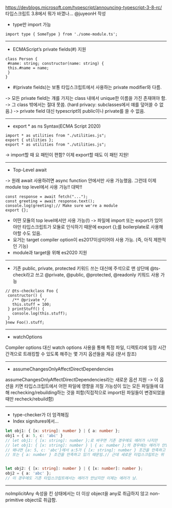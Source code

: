 https://devblogs.microsoft.com/typescript/announcing-typescript-3-8-rc/
타입스크립트 3.8에서 뭐가 바꼈나... @juyeonH 작성

- type만 import 가능

```
import type { SomeType } from './some-module.ts'; 
```
   
---------------

- ECMAScript’s private fields(#) 지원

```
class Person {
 #name: string; constructor(name: string) {
 this.#name = name;
 }
}
```

-   \#(private fields)는 보통 타입스크립트에서 사용하는 private modifier와 다름.

  -> 모든 private field는 걔를 가지는 class 내에서 unique한 이름을 가진 존재여야 함.
-> 그 class 밖에서는 절대 못씀. (hard privacy: subclasses에서 얘를 덮어쓸 수 없음.)
-> private field 대신 typescript의 public이나 private를 쓸 수 없음.

----------

- export * as ns Syntax(ECMA Script 2020) 

```
import * as utilities from "./utilities.js";
export { utilities };
export * as utilities from "./utilities.js";
```

-> import할 때 요 패턴이 편함? 이제 export할 때도 이 패턴 지원!

--------

- Top-Level await

-> 원래 await 사용하려면 async function 안에서만 사용 가능했음. 그런데 이제 module top level에서 사용 가능!! 대박!!

```
const response = await fetch("...");
const greeting = await response.text();
console.log(greeting);// Make sure we're a module
export {};
```

- 어떤 모듈의 top level에서만 사용 가능(!) -> 파일에 import 또는 export가 있어야만 타입스크립트가 모듈로 인식하기 때문에 export {};를 boilerplate로 사용해야할 수도 있음.
- 요거는 target compiler option이 es2017이상이어야 사용 가능. (즉, 아직 제한적인 기능)
- module과 target을 위해 es2020 지원

-----

- 기존 public, private, protected 키워드 쓰는 대신에 주석으로 맨 상단에 @ts-check라고 쓰고 @private, @public, @protected, @readonly 키워드 사용 가능

```
// @ts-checkclass Foo {
 constructor() {
   /** @private */
   this.stuff = 100;
 } printStuff() {
   console.log(this.stuff);
 }
}new Foo().stuff;
```

-----

- watchOptions

Compiler options 대신 watch options 사용을 통해 특정 파일, 디렉토리에 일정 시간 간격으로 트래킹할 수 있도록 해주는 몇 가지 옵션들을 제공 (문서 참조)

----------

- assumeChangesOnlyAffectDirectDependencies

assumeChangesOnlyAffectDirectDependencies라는 새로운 옵션 지원 -> 이 옵션을 키면 타입스크립트에서 어떤 파일에 영향을 끼칠 가능성이 있는 모든 파일들에 대해 rechecking/rebuilding하는 것을 피함(직접적으로 import된 파일들이 변경되었을때만 recheck/rebuild함)

--------

- type-checker가 더 엄격해짐
- Index signitures에서...

```ts
let obj1: { [x: string]: number } | { a: number };
obj1 = { a: 5, c: 'abc' }
// let obj1: { [x: string]: number };로 바꾸면 기존 경우에도 에러가 나지만 
// let obj1: { [x: string]: number } | { a: number };의 경우에는 에러가 안났음. 
// 왜냐면 {a: 5, c: 'abc'}에서 a:5가 { [x: string]: number } 조건을 만족하고 
// 또는 { a: number } 조건을 만족하고 있기 때문임.// 근데 새로운 타입스크립트는 위 경우도 에러로 검사함.


let obj2: { [x: string]: number } | { [x: number]: number };
obj2 = { a: 'abc' };
// 이 경우에도 기존 타입스크립트에서는 에러가 안났지만 이제는 에러가 남.
```

---------------
noImplicitAny 속성을 킨 상태에서는 더 이상 object을 any로 취급하지 않고 non-primitive object로 취급함.
